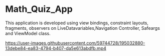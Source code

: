 # Math_Quiz_App
This application is developed using view bindings, constraint layouts, fragments, observers on LiveDatavariables,Navigation Controller, Safeargs and ViewModel class.


https://user-images.githubusercontent.com/59744728/195032880-13debe84-ea83-4794-b407-da5e613abdfb.mp4

